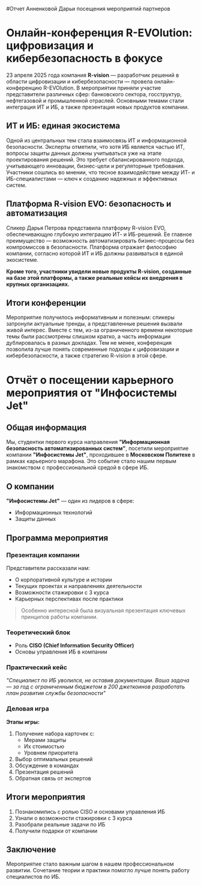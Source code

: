 
#Отчет Анненковой Дарьи посещения мероприятий партнеров
# Онлайн-конференция R-EVOlution: цифровизация и кибербезопасность в фокусе
23 апреля 2025 года компания **R-vision** — разработчик решений в области цифровизации и кибербезопасности — провела онлайн-конференцию R-EVOlution. В мероприятии приняли участие представители различных сфер: банковского сектора, госструктур, нефтегазовой и промышленной отраслей. Основными темами стали интеграция ИТ и ИБ, а также презентация новых продуктов компании.

## ИТ и ИБ: единая экосистема
Одной из центральных тем стала взаимосвязь ИТ и информационной безопасности. Эксперты отметили, что хотя ИБ является частью ИТ, вопросы защиты данных должны учитываться уже на этапе проектирования решений. Это требует сбалансированного подхода, учитывающего инновации, бизнес-цели и регуляторные требования. Участники сошлись во мнении, что тесное взаимодействие между ИТ- и ИБ-специалистами — ключ к созданию надежных и эффективных систем.

## Платформа R-vision EVO: безопасность и автоматизация
Спикер Дарья Петрова представила платформу R-vision EVO, обеспечивающую глубокую интеграцию ИТ- и ИБ-решений. Ее главное преимущество — возможность автоматизировать бизнес-процессы без компромиссов в безопасности. Платформа отражает философию компании, согласно которой ИТ и ИБ должны развиваться в единой экосистеме.

**Кроме того, участники увидели новые продукты R-vision, созданные на базе этой платформы, а также реальные кейсы их внедрения в крупных организациях.**

## Итоги конференции
Мероприятие получилось информативным и полезным: спикеры затронули актуальные тренды, а представленные решения вызвали живой интерес. Вместе с тем, из-за ограниченного времени некоторые темы были рассмотрены слишком кратко, а часть информации дублировалась в разных докладах. Тем не менее, конференция позволила лучше понять современные подходы к цифровизации и кибербезопасности, а также стратегию R-vision в этой сфере.

# Отчёт о посещении карьерного мероприятия от "Инфосистемы Jet"

## Общая информация
Мы, студентки первого курса направления **"Информационная безопасность автоматизированных систем"**, посетили мероприятие компании **"Инфосистемы Jet"**, проходившее в **Московском Политехе** в рамках карьерного марафона. Это событие стало нашим первым знакомством с профессиональной средой в сфере ИБ.

## О компании
**"Инфосистемы Jet"** — один из лидеров в сфере:
- Информационных технологий
- Защиты данных

## Программа мероприятия
### Презентация компании
Представители рассказали нам:
- О корпоративной культуре и истории
- Текущих проектах и направлениях деятельности
- Возможности стажировки с 3 курса
- Карьерных перспективах после практики

> Особенно интересной была визуальная презентация ключевых принципов работы компании.

### Теоретический блок
- Роль **CISO (Chief Information Security Officer)**
- Основы управления ИБ в компании

### Практический кейс
*"Специалист по ИБ уволился, не оставив документации. Ваша задача — за год с ограниченным бюджетом в 200 джеткоинов разработать план развития службы безопасности"*

### Деловая игра
**Этапы игры:**
1. Получение набора карточек с:
   - Мерами защиты
   - Их стоимостью
   - Уровнем приоритета
2. Выбор оптимальных решений
3. Обсуждение в командах
4. Презентация решений
5. Обратная связь от экспертов

## Итоги мероприятия
1. Познакомились с ролью CISO и основами управления ИБ
2. Узнали о возможности стажировки с 3 курса
3. Разобрали реальные задачи по ИБ
4. Получили подарки от компании

## Заключение
Мероприятие стало важным шагом в нашем профессиональном развитии. Сочетание теории и практики помогло лучше понять работу специалистов по ИБ.
